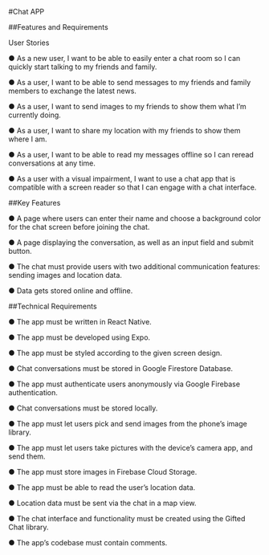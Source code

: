 #Chat APP

##Features and Requirements

User Stories

● As a new user, I want to be able to easily enter a chat room so I can quickly start talking to my
friends and family.

● As a user, I want to be able to send messages to my friends and family members to exchange
the latest news.

● As a user, I want to send images to my friends to show them what I’m currently doing.

● As a user, I want to share my location with my friends to show them where I am.

● As a user, I want to be able to read my messages offline so I can reread conversations at any
time.

● As a user with a visual impairment, I want to use a chat app that is compatible with a screen
reader so that I can engage with a chat interface.


##Key Features

● A page where users can enter their name and choose a background color for the chat screen
before joining the chat.

● A page displaying the conversation, as well as an input field and submit button.

● The chat must provide users with two additional communication features: sending images
and location data.

● Data gets stored online and offline.


##Technical Requirements

● The app must be written in React Native.

● The app must be developed using Expo.

● The app must be styled according to the given screen design.

● Chat conversations must be stored in Google Firestore Database.

● The app must authenticate users anonymously via Google Firebase authentication.

● Chat conversations must be stored locally.

● The app must let users pick and send images from the phone’s image library.

● The app must let users take pictures with the device’s camera app, and send them.

● The app must store images in Firebase Cloud Storage.

● The app must be able to read the user’s location data.

● Location data must be sent via the chat in a map view.

● The chat interface and functionality must be created using the Gifted Chat library.

● The app’s codebase must contain comments.
